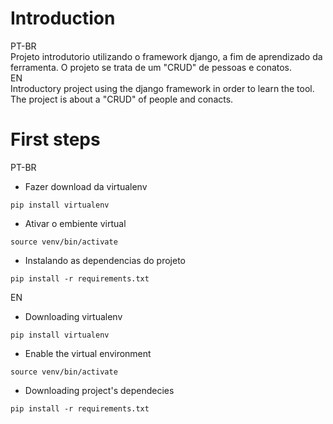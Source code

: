 # Introduction
PT-BR<br>
Projeto introdutorio utilizando o framework django, a fim de aprendizado da ferramenta. O projeto se trata de um "CRUD" de pessoas e conatos.<br>
EN<br>
Introductory project using the django framework in order to learn the tool. The project is about a "CRUD" of people and conacts.

# First steps
PT-BR<br>
* Fazer download da virtualenv
```
pip install virtualenv
```
* Ativar o embiente virtual
```
source venv/bin/activate
```
* Instalando as dependencias do projeto
```
pip install -r requirements.txt
```
EN<br>
* Downloading virtualenv
```
pip install virtualenv
```
* Enable the virtual environment
```
source venv/bin/activate
```
* Downloading project's dependecies
```
pip install -r requirements.txt
```